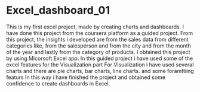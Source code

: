 # Excel_dashboard_01
This is my first excel project, made by creating charts and dashboards.
I have done this project from the coursera platform as a guided project.
From this project, the insights i developed are from the sales data from different categories like, from the salesperson and from the city and from the month of the year and lastly from the category of products.
I obtained this project by using Micorsoft Excel app. In this guided project i have used some of the excel features for the Visualization part
For Visualization i have used several charts and there are pie charts, bar charts, line charts. and some foramttiing featurs 
In this way i have finished the project and obtained some confidence to create dashboards in Excel.
